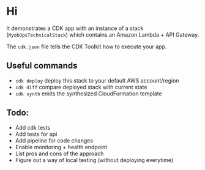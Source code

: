 # Hi

It demonstrates a CDK app with an instance of a stack (`MyobOpsTechnicalStack`)
which contains an Amazon Lambda + API Gateway.

The `cdk.json` file tells the CDK Toolkit how to execute your app.

## Useful commands

 * `cdk deploy`      deploy this stack to your default AWS account/region
 * `cdk diff`        compare deployed stack with current state
 * `cdk synth`       emits the synthesized CloudFormation template

## Todo:

* Add cdk tests
* Add tests for api
* Add pipeline for code changes
* Enable monitoring + health endpoint
* List pros and cons of the approach
* Figure out a way of local testing (without deploying everytime)
